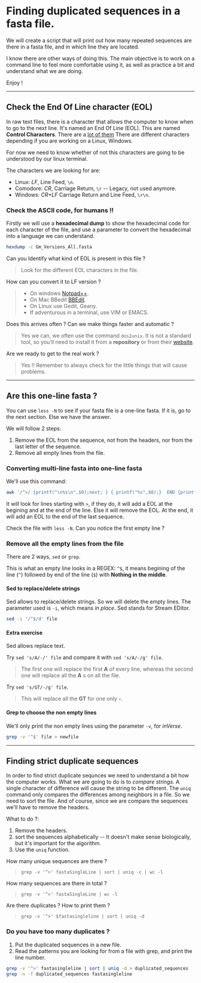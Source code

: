 # Finding duplicated sequences in a fasta file.

We will create a script that will print out how many repeated sequences are there in a fasta file, and in which line they are located.

I know there are other ways of doing this. The main objective is to work on a command line to feel more comfortable using it, as well as practice a bit and understand what we are doing.

Enjoy !

---

## Check the End Of Line character (EOL)

In raw text files, there is a character that allows the computer to know when to go to the next line. It's named an End Of Line (EOL).
This are named **Control Characters**. There are a [lot of them](https://en.wikipedia.org/wiki/Control_character)
There are different characters depending if you are working on a Linux, Windows.

For now we need to know whether of not this characters are going to be understood by our linux terminal.

The characters we are looking for are:
* Linux: *LF*, Line Feed, `\n`.
* Comodore: *CR*, Carriage Return, `\r`  -- Legacy, not used anymore.
* Windows: *CR+LF* Carriage Return and Line Feed, `\r\n`.


### Check the ASCII code, for humans !!

Firstly we will use a **hexadecimal dump** to show the hexadecimal code for each character of the file, and use a parameter to convert the hexadecimal into a language we can understand.

```bash
hexdump -c Gm_Versions_All.fasta
```

Can you Identify what kind of EOL is present in this file ?

> Look for the different EOL characters in the file.

How can you convert it to LF version ?

> * On windows   [Notpad++](https://notepad-plus-plus.org/).
> * On Mac BBedit [BBEdit](https://www.barebones.com/products/bbedit/).
> * On Linux use Gedit, Geany.
> * If adventurous in a terminal, use VIM or EMACS.

Does this arrives often ? Can we make things faster and automatic ?

> Yes we can, we often use the command `dos2unix`. It is not a standard tool, so you'll need to install it from a **repository** or from their [website](https://sourceforge.net/projects/dos2unix/).


Are we ready to get to the real work ?

> Yes !! Remember to always check for the little things that will cause problems.

---

## Are this one-line fasta ?

You can use `less -N` to see if your fasta file is a one-line fasta.
If it is, go to the next section. Else we have the answer.

We will follow 2 steps:
1. Remove the EOL from the sequence, not from the headers, nor from the last letter of the sequence.
2. Remove all empty lines from the file.

### Converting multi-line fasta into one-line fasta

We'll use this command:
```bash
awk '/^>/ {printf("\n%s\n",$0);next; } { printf("%s",$0);}  END {printf("\n");}' file
```

It will look for lines starting with `>`, if they do, it will add a EOL at the begining and at the end of the line. Else it will remove the EOL. At the end, it will add an EOL to the end of the last sequence.


Check the file with `less -N`. Can you notice the first empty line ?


### Remove all the empty lines from the file

There are 2 ways, `sed` or `grep`.

This is what an empty line looks in a REGEX: `^$`, it means begining of the line (`^`) followed by end of the line (`$`) with **Nothing in the middle**.

#### Sed to replace/delete strings

Sed allows to replace/delete strings. So we will delete the empty lines. The parameter used is `-i`, which means *in place*. Sed stands for Stream EDitor.

```bash
sed -i '/^$/d' file
```

#### Extra exercise

Sed allows replace text.

Try `sed 's/A/-/' file` and compare it with `sed 's/A/-/g' file`.

> The first one will replace the first **A** of every line, whereas the second one will replace all the **A** s on all the file.

Try `sed 's/GT/-/g' file`.

> This will replace all the **GT** for one only **-**.

#### Grep to choose the non empty lines

We'll only print the non empty lines using the parameter `-v`, for *inVerse*.


```bash
grep -v '^$' file > newfile
```


---


## Finding strict duplicate sequences

In order to find strict duplicate sequnces we need to understand a bit how the computer works. What we are going to do is to *compare strings*. A single character of difference will cause the string to be different. The `uniq` command only compares the differences among neighbors in a file. So we need to sort the file. And of course, since we are compare the sequences we'll have to remove the headers.

What to do ?:
1. Remove the headers.
2. sort the sequences alphabetically -- It doesn't make sense biologically, but it's important for the algorithm.
3. Use the `uniq` function.


How many unique sequences are there ?
> `grep -v '^>' fastaSingleLine | sort | uniq -c | wc -l`

How many sequences are there in total ?
> `grep -v '^>' fastaSingleLine | wc -l`

Are there duplicates ? How to print them ?
> `grep -v '^>' $fastasingleline | sort | uniq -d`


### Do you have too many duplicates ?

1. Put the duplicated sequences in a new file.
2. Read the patterns you are looking for from a file with grep, and print the line number.

```bash
grep -v '^>' fastasingleline | sort | uniq -d > duplicated_sequences
grep -n -f duplicated_sequences fastasingleline
```
